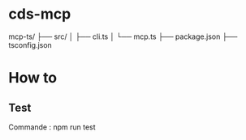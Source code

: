 # cds-mcp


mcp-ts/
├── src/
│   ├── cli.ts
│   └── mcp.ts
├── package.json
├── tsconfig.json


# How to 

## Test
Commande : npm run test